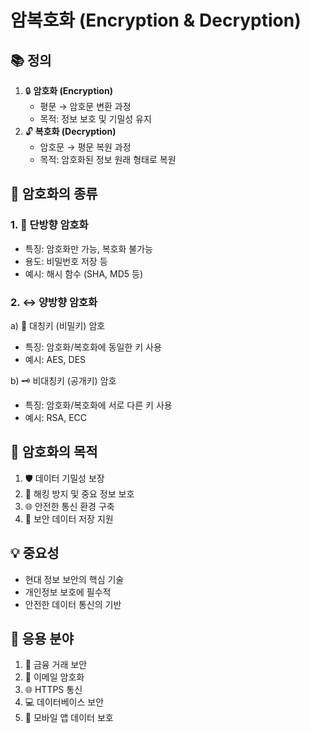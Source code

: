 # 암복호화 (Encryption & Decryption)
## 📚 정의

1. 🔒 **암호화 (Encryption)**
    - 평문 → 암호문 변환 과정
    - 목적: 정보 보호 및 기밀성 유지
2. 🔓 **복호화 (Decryption)**
    - 암호문 → 평문 복원 과정
    - 목적: 암호화된 정보 원래 형태로 복원

## 🔀 암호화의 종류

### 1. 🚫 단방향 암호화

- 특징: 암호화만 가능, 복호화 불가능
- 용도: 비밀번호 저장 등
- 예시: 해시 함수 (SHA, MD5 등)

### 2. ↔️ 양방향 암호화

a) 🔑 대칭키 (비밀키) 암호

- 특징: 암호화/복호화에 동일한 키 사용
- 예시: AES, DES

b) 🗝️ 비대칭키 (공개키) 암호

- 특징: 암호화/복호화에 서로 다른 키 사용
- 예시: RSA, ECC

## 🎯 암호화의 목적

1. 🛡️ 데이터 기밀성 보장
2. 🚫 해킹 방지 및 중요 정보 보호
3. 🌐 안전한 통신 환경 구축
4. 💾 보안 데이터 저장 지원

## 💡 중요성

- 현대 정보 보안의 핵심 기술
- 개인정보 보호에 필수적
- 안전한 데이터 통신의 기반

## 🚀 응용 분야

1. 🏦 금융 거래 보안
2. 📧 이메일 암호화
3. 🌐 HTTPS 통신
4. 💻 데이터베이스 보안
5. 📱 모바일 앱 데이터 보호